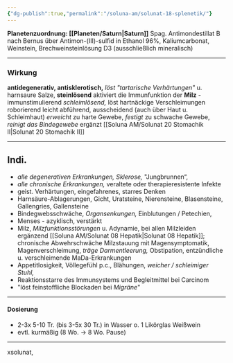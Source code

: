 ```yaml
---
{"dg-publish":true,"permalink":"/soluna-am/solunat-18-splenetik/"}
---
```


**Planetenzuordnung: [[Planeten/Saturn\|Saturn]]**
Spag. Antimondestillat B nach Bernus über Antimon-(III)-sulfid in Ethanol 96%, Kaliumcarbonat, Weinstein, Brechweinsteinlösung D3
(ausschließlich mineralisch)
* * *
### Wirkung
**antidegenerativ, antisklerotisch,** *löst "tartarische Verhärtungen"* u. harnsaure Salze, **steinlösend** 
aktiviert die Immunfunktion der **Milz** - immunstimulierend
*schleimlösend,* löst hartnäckige Verschleimungen
roborierend
leicht abführend, ausscheidend (auch über Haut u. Schleimhaut)
*erweicht* zu harte Gewebe, *festigt* zu schwache Gewebe, *reinigt das Bindegewebe* 
ergänzt [[Soluna AM/Solunat 20 Stomachik II\|Solunat 20 Stomachik II]]
***
## Indi.
- *alle degenerativen Erkrankungen, Sklerose,* "Jungbrunnen“, 
- *alle chronische Erkrankungen,* veraltete oder therapieresistente Infekte
- geist. Verhärtungen, eingefahrenes, starres Denken
- Harnsäure-Ablagerungen, Gicht, Uratsteine, Nierensteine, Blasensteine, Gallengries, Gallensteine
- Bindegwebsschwäche, *Organsenkungen,* Einblutungen / Petechien,
- Menses - azyklisch, verstärkt
- Milz, *Milzfunktionsstörungen* u. Adynamie, bei allen Milzleiden ergänzend  [[Soluna AM/Solunat 08 Hepatik\|Solunat 08 Hepatik]]; chronische Abwehrschwäche
Milzstauung mit Magensymptomatik, Magenverschleimung, *träge Darmentleerung,* Obstipation, entzündliche u. verschleimende MaDa-Erkrankungen
- Appetitlosigkeit, Völlegefühl p.c., Blähungen, *weicher / schleimiger Stuhl,*
- Reaktionsstarre des Immunsystems und  Begleitmittel bei Carcinom
- "löst feinstoffliche Blockaden bei *Migräne*"
***
#### Dosierung
- 2-3x 5-10 Tr. (bis 3-5x 30 Tr.)
in Wasser o. 1 Likörglas Weißwein
- evtl. kurmäßig (8 Wo. -> 8 Wo. Pause)
***
xsolunat, 